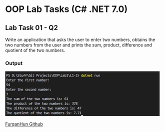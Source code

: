 # OOP Lab Tasks (C# .NET 7.0)

## Lab Task 01 - Q2

 Write an application that asks the user to enter two numbers, obtains the two numbers from the user and prints the sum, product, difference and quotient of the two numbers.

### Output

![L1-2](Assets\L1-2.png)

[FurqanHun Github](https://github.com/FurqanHun)